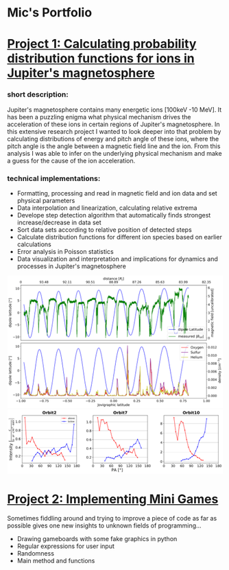 # Mic's Portfolio

# [Project 1: Calculating probability distribution functions for ions in Jupiter's magnetosphere](https://github.com/MichaelSchffl/Jupiters_energetic_particles)
### short description:
Jupiter's magnetosphere contains many energetic ions [100keV -10 MeV]. It has been a puzzling enigma what physical mechanism drives the acceleration of these ions in certain regions of Jupiter's magnetosphere. In this extensive research project I wanted to look deeper into that problem by calculating distributions of energy and pitch angle of these ions, where the pitch angle is the angle between a magnetic field line and the ion. From this analysis I was able to infer on the underlying physical mechanism and make a guess for the cause of the ion acceleration.

### technical implementations:
* Formatting, processing and read in magnetic field and ion data and set physical parameters
* Data interpolation and linearization, calculating relative extrema
* Develope step detection algorithm that automatically finds strongest increase/decrease in data set
* Sort data sets according to relative position of detected steps
* Calculate distribution functions for different ion species based on earlier calculations
* Error analysis in Poisson statistics
* Data visualization and interpretation and implications for dynamics and processes in Jupiter's magnetosphere

![](/images/Orbit04_maglat_B_dens-1.png)
![](https://github.com/MichaelSchffl/portfolio/blob/master/images/PAs_O_Orbit2_7_10-1.png)

# [Project 2: Implementing Mini Games](https://github.com/MichaelSchffl/Mini-Games)
Sometimes fiddling around and trying to improve a piece of code as far as possible gives one new insights to unknown fields of programming...
* Drawing gameboards with some fake graphics in python
* Regular expressions for user input
* Randomness
* Main method and functions

